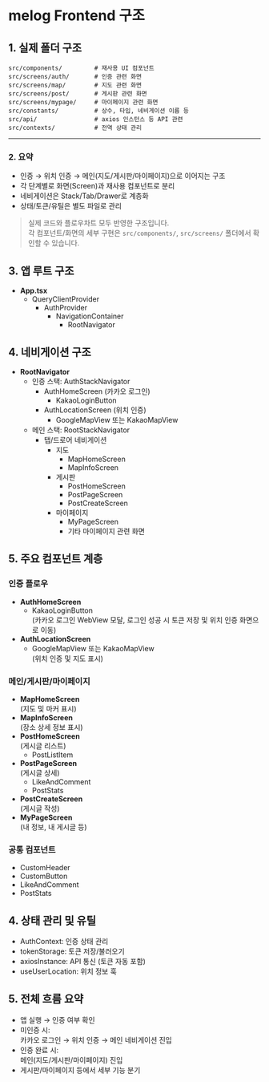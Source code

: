 # melog Frontend 구조

## 1. 실제 폴더 구조

```
src/components/         # 재사용 UI 컴포넌트
src/screens/auth/       # 인증 관련 화면
src/screens/map/        # 지도 관련 화면
src/screens/post/       # 게시판 관련 화면
src/screens/mypage/     # 마이페이지 관련 화면
src/constants/          # 상수, 타입, 네비게이션 이름 등
src/api/                # axios 인스턴스 등 API 관련
src/contexts/           # 전역 상태 관리
```

---

### 2. 요약

- 인증 → 위치 인증 → 메인(지도/게시판/마이페이지)으로 이어지는 구조
- 각 단계별로 화면(Screen)과 재사용 컴포넌트로 분리
- 네비게이션은 Stack/Tab/Drawer로 계층화
- 상태/토큰/유틸은 별도 파일로 관리

> 실제 코드와 플로우차트 모두 반영한 구조입니다.  
> 각 컴포넌트/화면의 세부 구현은 `src/components/`, `src/screens/` 폴더에서 확인할 수 있습니다.

## 3. 앱 루트 구조

- **App.tsx**
  - QueryClientProvider
    - AuthProvider
      - NavigationContainer
        - RootNavigator

## 4. 네비게이션 구조

- **RootNavigator**
  - 인증 스택: AuthStackNavigator
    - AuthHomeScreen (카카오 로그인)
      - KakaoLoginButton
    - AuthLocationScreen (위치 인증)
      - GoogleMapView 또는 KakaoMapView
  - 메인 스택: RootStackNavigator
    - 탭/드로어 네비게이션
      - 지도
        - MapHomeScreen
        - MapInfoScreen
      - 게시판
        - PostHomeScreen
        - PostPageScreen
        - PostCreateScreen
      - 마이페이지
        - MyPageScreen
        - 기타 마이페이지 관련 화면

## 5. 주요 컴포넌트 계층

### 인증 플로우

- **AuthHomeScreen**
  - KakaoLoginButton  
    (카카오 로그인 WebView 모달, 로그인 성공 시 토큰 저장 및 위치 인증 화면으로 이동)
- **AuthLocationScreen**
  - GoogleMapView 또는 KakaoMapView  
    (위치 인증 및 지도 표시)

### 메인/게시판/마이페이지

- **MapHomeScreen**  
  (지도 및 마커 표시)
- **MapInfoScreen**  
  (장소 상세 정보 표시)
- **PostHomeScreen**  
  (게시글 리스트)
  - PostListItem
- **PostPageScreen**  
  (게시글 상세)
  - LikeAndComment
  - PostStats
- **PostCreateScreen**  
  (게시글 작성)
- **MyPageScreen**  
  (내 정보, 내 게시글 등)

### 공통 컴포넌트

- CustomHeader
- CustomButton
- LikeAndComment
- PostStats

## 4. 상태 관리 및 유틸

- AuthContext: 인증 상태 관리
- tokenStorage: 토큰 저장/불러오기
- axiosInstance: API 통신 (토큰 자동 포함)
- useUserLocation: 위치 정보 훅

## 5. 전체 흐름 요약

- 앱 실행 → 인증 여부 확인
- 미인증 시:  
  카카오 로그인 → 위치 인증 → 메인 네비게이션 진입
- 인증 완료 시:  
  메인(지도/게시판/마이페이지) 진입
- 게시판/마이페이지 등에서 세부 기능 분기

